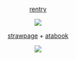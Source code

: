 # 

<p align="center">
<a href="https://rentry.co/worrn">rentry</a>
</p>


<p align="center">
<img src="![Uploading image.png…]()
" class="center">
</p>

<p align="center">
<a href="https://worn.straw.page">strawpage</a> + <a href="https://worn.atabook.org">atabook</a>
</p>



  
<p align="center">  
  <img src="https://komarev.com/ghpvc/?username=your-github-w-rn&color=ee2357&abbreviated=true&label=views ">

